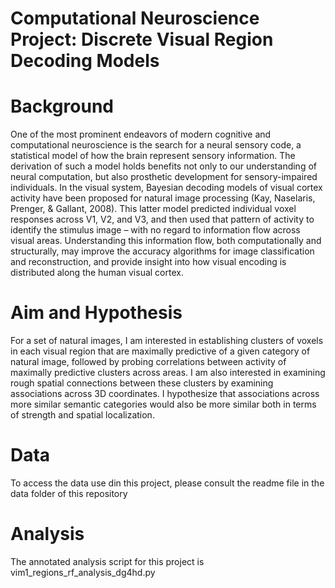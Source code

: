 
# Computational Neuroscience Project: Discrete Visual Region Decoding Models

# Background
One of the most prominent endeavors of modern cognitive and computational neuroscience is the search for a neural sensory code, a statistical model of how the brain represent sensory information. The derivation of such a model holds benefits not only to our understanding of neural computation, but also prosthetic development for sensory-impaired individuals. In the visual system, Bayesian decoding models of visual cortex activity have been proposed for natural image processing (Kay, Naselaris, Prenger, & Gallant, 2008). This latter model predicted individual voxel responses across V1, V2, and V3, and then used that pattern of activity to identify the stimulus image – with no regard to information flow across visual areas. Understanding this information flow, both computationally and structurally, may improve the accuracy algorithms for image classification and reconstruction, and provide insight into how visual encoding is distributed along the human visual cortex.

# Aim and Hypothesis

For a set of natural images, I am interested in establishing clusters of voxels in each visual region that are maximally predictive of a given category of natural image, followed by probing correlations between activity of maximally predictive clusters across areas. I am also interested in examining rough spatial connections between these clusters by examining associations across 3D coordinates. I hypothesize that associations across more similar semantic categories would also be more similar both in terms of strength and spatial localization.

# Data

To access the data use din this project, please consult the readme file in the data folder of this repository

# Analysis

The annotated analysis script for this project is vim1_regions_rf_analysis_dg4hd.py
